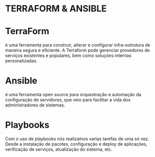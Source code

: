 # TERRAFORM & ANSIBLE



# TerraForm
é uma ferramenta para construir, alterar e configurar infra-estrutura de maneira segura e eficiente. A Terraform pode gerenciar provedores de serviços existentes e populares, bem como soluções internas personalizadas.




# Ansible
é uma ferramenta open source para orquestração e automação da configuração de servidores, que veio para facilitar a vida dos administradores de sistemas.

# Playbooks 
Com o uso de playbooks nós realizamos varias tarefas de uma só vez. Desde a instalação de pacotes, configuração e deploy de aplicações, verificação de serviços, atualização do sistema, etc. 
